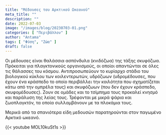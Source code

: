 ```yaml
---
title: "Μέδουσες του Αρκτικού Ωκεανού"
meta_title: ""
description: ""
date: 2022-07-03
image: "/images/blog/20230703-01.png"
categories: [ "Περιβάλλον" ]
author: "Antama"
tags: [ "Φύση", "Ζώα" ]
draft: false
---
```


Οι μέδουσες είναι θαλάσσια ασπόνδυλα (κνιδόζωα) της τάξης σκυφόζωα.
Πρόκειται για πλαγκτονικούς οργανισμούς, οι οποίοι απαντώνται σε όλες τις θάλασσες του κόσμου. Αντιπροσωπεύουν το
κυρίαρχο στάδιο του βιολογικού κύκλου των κοιλεντερωτών, υδρόζωων (υδρομέδουσες, που έχουν ένα κράσπεδο το οποίο
περιβάλλει την κοιλότητα που σχηματίζεται κάτω από την ομπρέλα τους) και σκυφόζωων (που δεν έχουν κράσπεδο,
σκυφομέδουσες). Ζουν σε ομάδες και το τσίμπημα τους προκαλεί κνησμό και παράλυση της λείας τους. Τρέφονται με μικρά
ψάρια και ζωοπλαγκτόν, τα οποία συλλαμβάνουν με τα πλοκάμια τους.

Μερικά από τα σπανιότερα είδη μεδουσών παρατηρούνται στον παγωμένο Αρκτικό ωκεανό.

{{< youtube MOL10kuSt1s >}}
